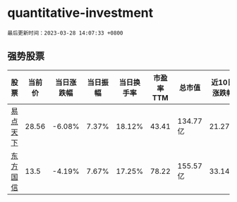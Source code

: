 # quantitative-investment

`最后更新时间：2023-03-28 14:07:33 +0800`

## 强势股票

|股票|当前价|当日涨跌幅|当日振幅|当日换手率|市盈率TTM|总市值|近10日涨跌幅|
|----|----|----|----|----|----|----|----|
|[易点天下](https://xueqiu.com/S/SZ301171)|28.56|-6.08%|7.37%|18.12%|43.41|134.77亿|21.27%|
|[东方国信](https://xueqiu.com/S/SZ300166)|13.5|-4.19%|7.67%|17.25%|78.22|155.57亿|33.14%|
